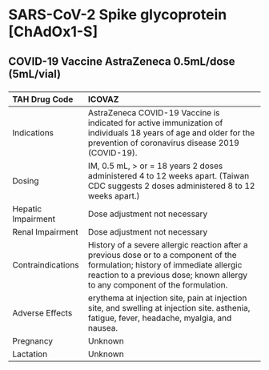 # SARS-CoV-2 Spike glycoprotein [ChAdOx1-S]

## COVID-19 Vaccine AstraZeneca 0.5mL/dose (5mL/vial)

##### 

| TAH Drug Code      | ICOVAZ                                                                                                                                                                                                          |
|:-------------------|:----------------------------------------------------------------------------------------------------------------------------------------------------------------------------------------------------------------|
| Indications        | AstraZeneca COVID-19 Vaccine is indicated for active immunization of individuals 18 years of age and older for the prevention of coronavirus disease 2019 (COVID-19).                                           |
| Dosing             | IM, 0.5 mL, > or = 18 years 2 doses administered 4 to 12 weeks apart. (Taiwan CDC suggests 2 doses administered 8 to 12 weeks apart.)                                                                           |
| Hepatic Impairment | Dose adjustment not necessary                                                                                                                                                                                   |
| Renal Impairment   | Dose adjustment not necessary                                                                                                                                                                                   |
| Contraindications  | History of a severe allergic reaction after a previous dose or to a component of the formulation; history of immediate allergic reaction to a previous dose; known allergy to any component of the formulation. |
| Adverse Effects    | erythema at injection site, pain at injection site, and swelling at injection site. asthenia, fatigue, fever, headache, myalgia, and nausea.                                                                    |
| Pregnancy          | Unknown                                                                                                                                                                                                         |
| Lactation          | Unknown                                                                                                                                                                                                         |

